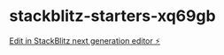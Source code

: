 # stackblitz-starters-xq69gb

[Edit in StackBlitz next generation editor ⚡️](https://stackblitz.com/~/github.com/mashaltt/stackblitz-starters-xq69gb)